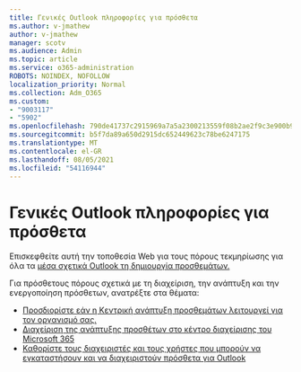```yaml
---
title: Γενικές Outlook πληροφορίες για πρόσθετα
ms.author: v-jmathew
author: v-jmathew
manager: scotv
ms.audience: Admin
ms.topic: article
ms.service: o365-administration
ROBOTS: NOINDEX, NOFOLLOW
localization_priority: Normal
ms.collection: Adm_O365
ms.custom:
- "9003117"
- "5902"
ms.openlocfilehash: 790de41737c2915969a7a5a2300213559f08b2ae2f9c3e900b96e0e25fb9c06a
ms.sourcegitcommit: b5f7da89a650d2915dc652449623c78be6247175
ms.translationtype: MT
ms.contentlocale: el-GR
ms.lasthandoff: 08/05/2021
ms.locfileid: "54116944"
---
```

# <a name="general-outlook-add-ins-information"></a>Γενικές Outlook πληροφορίες για πρόσθετα

Επισκεφθείτε αυτή την τοποθεσία Web για τους πόρους τεκμηρίωσης για όλα τα [μέσα σχετικά Outlook τη δημιουργία προσθεμάτων.](https://docs.microsoft.com/office/dev/add-ins/outlook/)

Για πρόσθετους πόρους σχετικά με τη διαχείριση, την ανάπτυξη και την ενεργοποίηση πρόσθετων, ανατρέξτε στα θέματα:

- [Προσδιορίστε εάν η Κεντρική ανάπτυξη προσθεμάτων λειτουργεί για τον οργανισμό σας.](https://docs.microsoft.com/microsoft-365/admin/manage/centralized-deployment-of-add-ins)
- [Διαχείριση της ανάπτυξης προσθέτων στο κέντρο διαχείρισης του Microsoft 365](https://docs.microsoft.com/microsoft-365/admin/manage/manage-deployment-of-add-ins)
- [Καθορίστε τους διαχειριστές και τους χρήστες που μπορούν να εγκαταστήσουν και να διαχειριστούν πρόσθετα για Outlook](https://docs.microsoft.com/exchange/clients-and-mobile-in-exchange-online/add-ins-for-outlook/specify-who-can-install-and-manage-add-ins)
